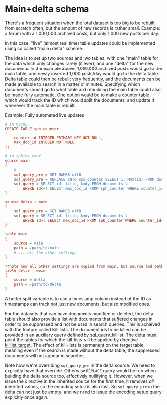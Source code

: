 # Main+delta schema

There's a frequent situation when the total dataset is too big to be rebuilt from scratch often, but the amount of new records is rather small. Example: a forum with a 1,000,000 archived posts, but only 1,000 new posts per day.

In this case, "live" (almost real time) table updates could be implemented using so called "main+delta" scheme.

The idea is to set up two sources and two tables, with one "main" table for the data which only changes rarely (if ever), and one "delta" for the new documents. In the example above, 1,000,000 archived posts would go to the main table, and newly inserted 1,000 posts/day would go to the delta table. Delta table could then be rebuilt very frequently, and the documents can be made available to search in a matter of minutes. Specifying which documents should go to what table and rebuilding the main table could also be made fully automatic. One option would be to make a counter table which would track the ID which would split the documents, and update it whenever the main table is rebuilt.

Example: Fully automated live updates

```ini
# in MySQL
CREATE TABLE sph_counter
(
    counter_id INTEGER PRIMARY KEY NOT NULL,
    max_doc_id INTEGER NOT NULL
);

# in sphinx.conf
source main
{
    # ...
    sql_query_pre = SET NAMES utf8
    sql_query_pre = REPLACE INTO sph_counter SELECT 1, MAX(id) FROM documents
    sql_query = SELECT id, title, body FROM documents \
        WHERE id<=( SELECT max_doc_id FROM sph_counter WHERE counter_id=1 )
}

source delta : main
{
    sql_query_pre = SET NAMES utf8
    sql_query = SELECT id, title, body FROM documents \
        WHERE id>( SELECT max_doc_id FROM sph_counter WHERE counter_id=1 )
}

table main
{
    source = main
    path = /path/to/main
    # ... all the other settings
}

**note how all other settings are copied from main, but source and path are overridden (they MUST be)**
table delta : main
{
    source = delta
    path = /path/to/delta
}
```

A better split variable is to use a timestamp column instead of the ID as timestamps can track not just new documents, but also modified ones.

For the datasets that can have documents modified or deleted, the delta table should also provide a list with documents that suffered changes in order to be suppressed and not be used in search queries. This is achieved with the feature called Kill lists. The document ids to be killed can be provided in an auxiliary query defined by [sql_query_killlist](../../Data_creation_and_modification/Adding_data_from_external_storages/Adding_data_to_tables/Killlist_in_plain_tables.md#Table-kill-list). The delta must point the tables for which the kill-lists will be applied by directive [killlist_target](../../Data_creation_and_modification/Adding_data_from_external_storages/Adding_data_to_tables/Killlist_in_plain_tables.md#killlist_target). The effect of kill-lists is permanent on the target table, meaning even if the search is made without the delta table, the suppressed documents will not appear in searches.

Note how we're overriding `sql_query_pre` in the delta source. We need to explicitly have that override. Otherwise `REPLACE` query would be run when building the delta source too, effectively nullifying it. However, when we issue the directive in the inherited source for the first time, it removes *all* inherited values, so the encoding setup is also lost. So `sql_query_pre` in the delta can not just be empty; and we need to issue the encoding setup query explicitly once again.
